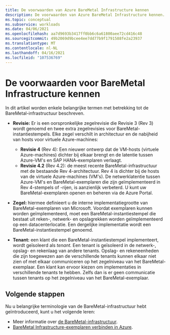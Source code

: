 ```yaml
---
title: De voorwaarden van Azure BareMetal Infrastructure kennen
description: De voorwaarden van Azure BareMetal Infrastructure kennen.
ms.topic: conceptual
ms.subservice: workloads
ms.date: 04/06/2021
ms.openlocfilehash: aa7d9693b3417ff0bb6c6a61800aee72cd416c48
ms.sourcegitcommit: 49b2069d9bcee4ee7dd77b9f1791588fe2a23937
ms.translationtype: MT
ms.contentlocale: nl-NL
ms.lasthandoff: 04/16/2021
ms.locfileid: "107536769"
---
```

# <a name="know-the-terms-for-baremetal-infrastructure"></a>De voorwaarden voor BareMetal Infrastructure kennen

In dit artikel worden enkele belangrijke termen met betrekking tot de BareMetal-infrastructuur beschreven.

- **Revisie:** Er is een oorspronkelijke zegelrevisie die Revisie 3 (Rev 3) wordt genoemd en twee extra zegelrevisies voor BareMetal-instantiestempels. Elke zegel verschilt in architectuur en de nabijheid van hosts voor virtuele Azure-machines:
    - **Revisie 4** (Rev 4): Een nieuwer ontwerp dat de VM-hosts (virtuele Azure-machines) dichter bij elkaar brengt en de latentie tussen Azure-VM's en SAP HANA-exemplaren verlaagt. 
    - **Revisie 4.2** (Rev 4.2): de meest recente BareMetal-infrastructuur met de bestaande Rev 4-architectuur. Rev 4 is dichter bij de hosts van de virtuele Azure-machines (VM's). De netwerklatentie tussen Azure-VM's en BareMetal-exemplaren die zijn geïmplementeerd in Rev 4-stempels of -rijen, is aanzienlijk verbeterd. U kunt uw BareMetal-exemplaren openen en beheren via de Azure Portal.    

- **Zegel:** hiermee definieert u de interne implementatiegrootte van BareMetal-exemplaren van Microsoft. Voordat exemplaren kunnen worden geïmplementeerd, moet een BareMetal-instantiestempel die bestaat uit reken-, netwerk- en opslagrekken worden geïmplementeerd op een datacenterlocatie. Een dergelijke implementatie wordt een BareMetal-instantiestempel genoemd.

- **Tenant:** een klant die een BareMetal-instantiestempel implementeert, wordt geïsoleerd als *tenant.* Een tenant is geïsoleerd in de netwerk-, opslag- en rekenlaag van andere tenants. Opslag- en rekeneenheden die zijn toegewezen aan de verschillende tenants kunnen elkaar niet zien of met elkaar communiceren op het zegelniveau van het BareMetal-exemplaar. Een klant kan ervoor kiezen om implementaties in verschillende tenants te hebben. Zelfs dan is er geen communicatie tussen tenants op het zegelniveau van het BareMetal-exemplaar.

## <a name="next-steps"></a>Volgende stappen

Nu u belangrijke terminologie van de BareMetal-infrastructuur hebt geïntroduceerd, kunt u het volgende leren:
- Meer informatie over [de BareMetal-infrastructuur](concepts-baremetal-infrastructure-overview.md).
- [BareMetal Infrastructure-exemplaren verbinden in Azure](connect-baremetal-infrastructure.md).

